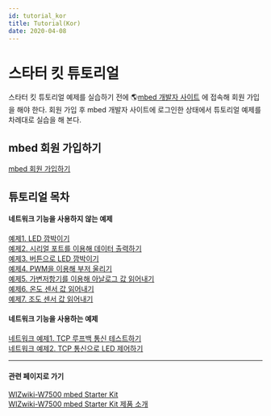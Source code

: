 ```yaml
---
id: tutorial_kor
title: Tutorial(Kor)
date: 2020-04-08
---
```



# 스타터 킷 튜토리얼

스타터 킷 튜토리얼 예제를 실습하기 전에 🌎[mbed 개발자 사이트](https://developer.mbed.org/) 에 접속해
회원 가입을 해야 한다. 회원 가입 후 mbed 개발자 사이트에 로그인한 상태에서 튜토리얼 예제를 차례대로 실습을 해 본다.

## mbed 회원 가입하기

[mbed 회원
가입하기](/products/wizwiki_mbed_kit/kit_kr/tutorial_kr/mbed_register)  

## 튜토리얼 목차

#### 네트워크 기능을 사용하지 않는 예제

[예제1. LED 깜박이기](Exercise_1._LED(Kor).md)  
[예제2. 시리얼 포트를 이용해 데이터
출력하기](Exercise_2._Serial_port(Kor).md)  
[예제3. 버튼으로 LED
깜박이기](Exercise_3._Switch(Kor).md)  
[예제4. PWM을 이용해 부저
울리기](Exercise_4._PWM(Kor).md)  
[예제5. 가변저항기를 이용해 아날로그 값
읽어내기](Exercise_5._Variable_resistor(Kor).md)  
[예제6. 온도 센서 값
읽어내기](Exercise_6._Temperature_sensor(Kor).md)  
[예제7. 조도 센서 값
읽어내기](Exercise_7._Photoresistor(Kor).md)  


#### 네트워크 기능을 사용하는 예제

[네트워크 예제1. TCP 루프백 통신
테스트하기](Network_Exercise_1._TCP_loopback(Kor).md)  
[네트워크 예제2. TCP 통신으로 LED
제어하기](Network_Exercise_2._LED_with_TCP(Kor).md)  

-----


#### 관련 페이지로 가기

[WIZwiki-W7500 mbed Starter Kit](WIZwiki-W7500_Mbed_Starter_Kit.md)  
[WIZwiki-W7500 mbed Starter Kit 제품
소개](Product_Information(Kor).md)
